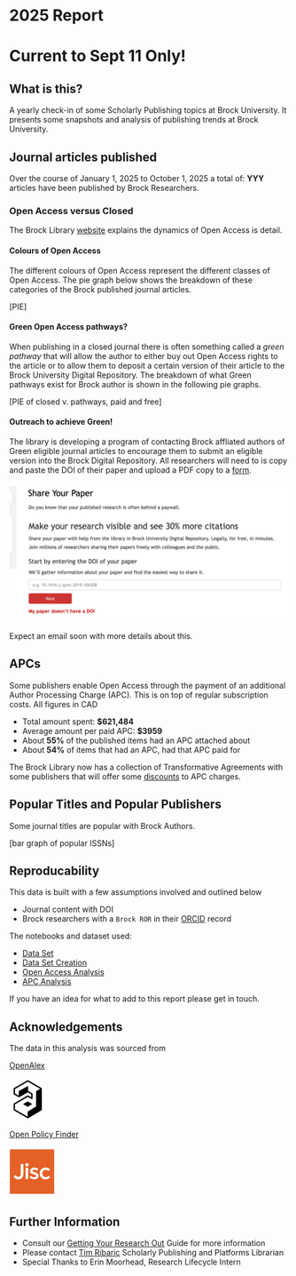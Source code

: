 # 2025 Report

# Current to Sept 11 Only!

## What is this?
A yearly check-in of some Scholarly Publishing topics at Brock University. It presents some snapshots and analysis of publishing trends at Brock University.

## Journal articles published

Over the course of January 1, 2025 to October 1, 2025 a total of: **YYY** articles have been published by Brock Researchers.

### Open Access versus Closed

The Brock Library [website](https://brocku.ca/library/open-access/) explains the dynamics of Open Access is detail.

#### Colours of Open Access

The different colours of Open Access represent the different classes of Open Access. The pie graph below shows the breakdown of these categories of the Brock published journal articles.

[PIE]

#### Green Open Access pathways?

When publishing in a closed journal there is often something called a _green pathway_ that will allow the author to either buy out Open Access rights to the article or to allow them to deposit a certain version of their article to the Brock University Digital Repository. The breakdown of what Green pathways exist for Brock author is shown in the following pie graphs.

[PIE of closed v. pathways, paid and free]

#### Outreach to achieve Green!

The library is developing a program of contacting Brock affliated authors of Green eligible journal articles to encourage them to submit an eligible version into the Brock Digital Repository. All researchers will need to is copy and paste the DOI of their paper and upload a PDF copy to a [form]().

![Share Your Papers](syp_form.png)

Expect an email soon with more details about this.

## APCs

Some publishers enable Open Access through the payment of an additional Author Processing Charge (APC). This is on top of regular subscription costs. All figures in CAD

- Total amount spent: **$621,484**
- Average amount per paid APC: **$3959**
- About **55%** of the published items had an APC attached about
- About **54%** of items that had an APC, had that APC paid for

The Brock Library now has a collection of Transformative Agreements with some publishers that will offer some [discounts](https://brocku.ca/library/open-access/open-access-investments/#1675264614266-ad3c5d97-5fef) to APC charges.


## Popular Titles and Popular Publishers

Some journal titles are popular with Brock Authors.

[bar graph of popular ISSNs]




## Reproducability

This data is built with a few assumptions involved and outlined below

- Journal content with DOI
- Brock researchers with a `Brock ROR` in their [ORCID](https://orcid.org/) record


The notebooks and dataset used:

- [Data Set]()
- [Data Set Creation]()
- [Open Access Analysis]()
- [APC Analysis](https://github.com/elibtronic/state_of_scholarly_communication/blob/main/2025_APC_Analysis.ipynb)

If you have an idea for what to add to this report please get in touch.

## Acknowledgements

The data in this analysis was sourced from

[OpenAlex](https://openalex.org/)

![open_alex](OpenAlex.png) 


[Open Policy Finder](https://openpolicyfinder.jisc.ac.uk/)

![policy_finder](JISC.png)



## Further Information

- Consult our [Getting Your Research Out]() Guide for more information
- Please contact [Tim Ribaric](https://brocku.ca/library/tim-ribaric/) Scholarly Publishing and Platforms Librarian
- Special Thanks to Erin Moorhead, Research Lifecycle Intern